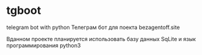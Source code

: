 # tgboot
telegram bot with python
Телеграм бот для поекта bezagentoff.site

Вданном проекте планируется использовать базу данных SqLite и язык программирования python3

